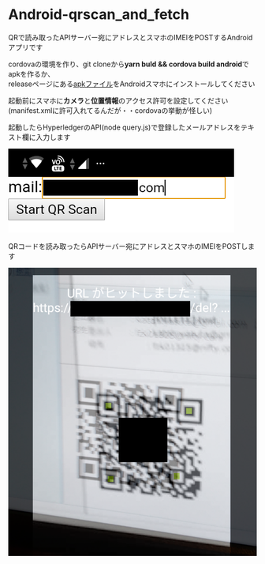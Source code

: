 # Android-qrscan_and_fetch

QRで読み取ったAPIサーバー宛にアドレスとスマホのIMEIをPOSTするAndroidアプリです<br>

cordovaの環境を作り、git cloneから**yarn buld && cordova build android**でapkを作るか、<br>
releaseページにある[apkファイル](https://github.com/yasutakatou/Android-qrscan_and_fetch/releases/download/0.0.2/app-debug.apk)をAndroidスマホにインストールしてください

起動前にスマホに**カメラ**と**位置情報**のアクセス許可を設定してください<br>
(manifest.xmlに許可入れてるんだが・・cordovaの挙動が怪しい)<br>

起動したらHyperledgerのAPI(node query.js)で登録したメールアドレスをテキスト欄に入力します<br>

![0](https://github.com/yasutakatou/Android-qrscan_and_fetch/blob/pic/00.png)

QRコードを読み取ったらAPIサーバー宛にアドレスとスマホのIMEIをPOSTします<br>

![1](https://github.com/yasutakatou/Android-qrscan_and_fetch/blob/pic/01.png)
